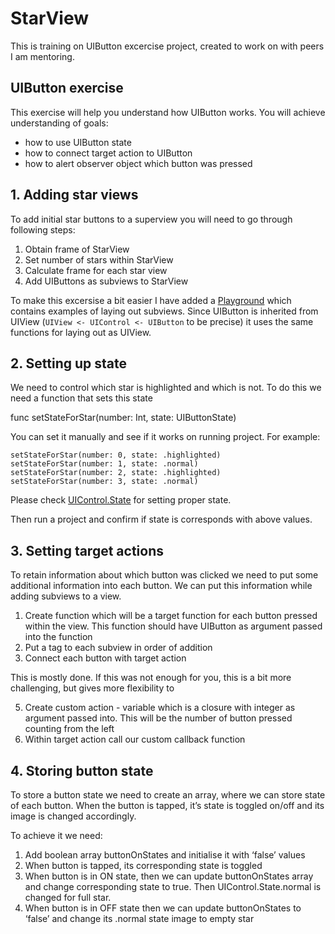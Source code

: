 # StarView
This is training on UIButton excercise project, created to work on with peers I am mentoring.


## UIButton exercise

This exercise will help you understand how UIButton works. You will achieve understanding of goals:
- how to use UIButton state
- how to connect target action to UIButton
- how to alert observer object which button was pressed


## 1. Adding star views

To add initial star buttons to a superview you will need to go through following steps:

1. Obtain frame of StarView
2. Set number of stars within StarView
3. Calculate frame for each star view
4. Add UIButtons as subviews to StarView

To make this excersise a bit easier I have added a [Playground](https://github.com/dkanak42/StarView/tree/master/ViewDrawingPlayground.playground) which contains examples of laying out subviews. Since UIButton is inherited from UIView (`UIView <- UIControl <- UIButton` to be precise) it uses the same functions for laying out as UIView.


## 2. Setting up state

We need to control which star is highlighted and which is not. To do this we need a function that sets this state

func setStateForStar(number: Int, state: UIButtonState)

You can set it manually and see if it works on running project. For example:

```
setStateForStar(number: 0, state: .highlighted)
setStateForStar(number: 1, state: .normal)
setStateForStar(number: 2, state: .highlighted)
setStateForStar(number: 3, state: .normal)
```

Please check [UIControl.State](https://developer.apple.com/documentation/uikit/uicontrol/state?changes=_4) for setting proper state.

Then run a project and confirm if state is corresponds with above values.


## 3. Setting target actions

To retain information about which button was clicked we need to put some additional information into each button. We can put this information while adding subviews to a view.
1. Create function which will be a target function for each button pressed within the view. This function should have UIButton as argument passed into the function
3. Put a tag to each subview in order of addition
4. Connect each button with target action

This is mostly done. If this was not enough for you, this is a bit more challenging, but gives more flexibility to

5. Create custom action - variable which is a closure with integer as argument passed into. This will be the number of button pressed counting from the left
6. Within target action call our custom callback function


## 4. Storing button state

To store a button state we need to create an array, where we can store state of each button. When the button is tapped, it’s state is toggled on/off and its image is changed accordingly.

To achieve it we need:

1. Add boolean array buttonOnStates and initialise it with ‘false’ values
2. When button is tapped, its corresponding state is toggled
3. When button is in ON state, then we can update buttonOnStates array and change corresponding state to true. Then UIControl.State.normal is changed for full star.
4. When button is in OFF state then we can update buttonOnStates to ‘false’ and change its .normal state image to empty star


